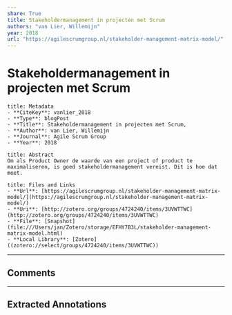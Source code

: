 ```yaml
---
share: True
title: Stakeholdermanagement in projecten met Scrum
authors: "van Lier, Willemijn"
year: 2018
url: "https://agilescrumgroup.nl/stakeholder-management-matrix-model/"
---
```

# Stakeholdermanagement in projecten met Scrum

```ad-info
title: Metadata
- **CiteKey**: vanlier_2018
- **Type**: blogPost
- **Title**: Stakeholdermanagement in projecten met Scrum, 
- **Author**: van Lier, Willemijn
- **Journal**: Agile Scrum Group 
- **Year**: 2018 
```

```ad-quote
title: Abstract
Om als Product Owner de waarde van een project of product te maximaliseren, is goed stakeholdermanagement vereist. Dit is hoe dat moet.
```

```ad-abstract
title: Files and Links
- **Url**: [https://agilescrumgroup.nl/stakeholder-management-matrix-model/](https://agilescrumgroup.nl/stakeholder-management-matrix-model/)
- **Uri**: [http://zotero.org/groups/4724240/items/3UVWTTWC](http://zotero.org/groups/4724240/items/3UVWTTWC)
- **File**: [Snapshot](file:///Users/jan/Zotero/storage/EFHY7B3L/stakeholder-management-matrix-model.html)
- **Local Library**: [Zotero]((zotero://select/groups/4724240/items/3UVWTTWC))
```


----

## Comments



----

## Extracted Annotations